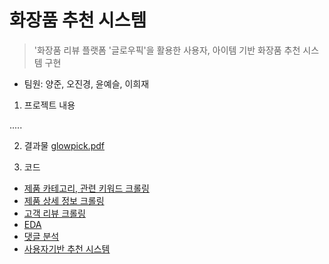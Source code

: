 # 화장품 추천 시스템
> '화장품 리뷰 플랫폼 '글로우픽'을 활용한 사용자, 아이템 기반 화장품 추천 시스템 구현
- 팀원: 양준, 오진경, 윤예슬, 이희재

1. 프로젝트 내용

.....

2. 결과물
[glowpick.pdf](https://github.com/DS-Heejae/TIL/files/4694886/glowpick.pdf)

3. 코드
- [제품 카테고리, 관련 키워드 크롤링](https://github.com/glowpickteam/glowpick_project/blob/master/crawling/glowpick_crawling_json.py)
- [제품 상세 정보 크롤링](https://github.com/glowpickteam/glowpick_project/blob/master/crawling/glowpick_crawling.py)
- [고객 리뷰 크롤링](https://github.com/glowpickteam/glowpick_project/blob/master/crawling/glowpick_review_crawling.py)
- [EDA](https://github.com/glowpickteam/glowpick_project/blob/master/machinelearning/EDA.ipynb)
- [댓글 분석](https://github.com/glowpickteam/glowpick_project/blob/master/machinelearning/glowpick_review_analysis.ipynb)
- [사용자기반 추천 시스템](https://github.com/glowpickteam/glowpick_project/blob/master/machinelearning/user_based_recommender.ipynb)
